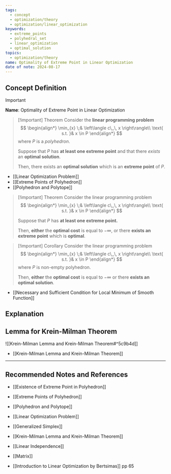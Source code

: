 ```yaml
---
tags:
  - concept
  - optimization/theory
  - optimization/linear_optimization
keywords:
  - extreme_points
  - polyhedral_set
  - linear_optimization
  - optimal_solution
topics:
  - optimization/theory
name: Optimality of Extreme Point in Linear Optimization
date of note: 2024-08-17
---
```


## Concept Definition

>[!important]
>**Name**: Optimality of Extreme Point in Linear Optimization

>[!important] Theorem
>Consider the **linear programming problem**
>$$
>\begin{align*}
> \min_{x} \;& \left\langle  c\,,\, x   \right\rangle\\
> \text{ s.t. }& x \in P
>\end{align*}
>$$
>where $P$ is a *polyhedron*.
>
 >Suppose that $P$ has **at least one extreme point** and that there *exists* an **optimal solution**. 
 >
 >Then, there exists an **optimal solution** which is an **extreme point** of $P$.

- [[Linear Optimization Problem]]
- [[Extreme Points of Polyhedron]]
- [[Polyhedron and Polytope]]

>[!important] Theorem
>Consider the linear programming problem 
>$$
>\begin{align*}
> \min_{x} \;& \left\langle  c\,,\, x   \right\rangle\\
> \text{ s.t. }& x \in P
>\end{align*}
>$$ 
>
>Suppose that $P$ has **at least one extreme point.** 
>
>Then, **either** the **optimal cost** is equal to $-\infty$, or there **exists an extreme point** which is **optimal**.


>[!important] Corollary
>Consider the linear programming problem
>$$
>\begin{align*}
> \min_{x} \;& \left\langle  c\,,\, x   \right\rangle\\
> \text{ s.t. }& x \in P
>\end{align*}
>$$ 
 >where $P$ is non-empty polyhedron.
 >
 >Then, **either** the **optimal cost** is equal to $-\infty$ or there **exists an optimal solution**.

- [[Necessary and Sufficient Condition for Local Minimum of Smooth Function]]


## Explanation


## Lemma for Krein-Milman Theorem

![[Krein-Milman Lemma and Krein-Milman Theorem#^5c9b4d]]

- [[Krein-Milman Lemma and Krein-Milman Theorem]]


-----------
##  Recommended Notes and References


- [[Existence of Extreme Point in Polyhedron]]
- [[Extreme Points of Polyhedron]]
- [[Polyhedron and Polytope]]
- [[Linear Optimization Problem]]
- [[Generalized Simplex]]

- [[Krein-Milman Lemma and Krein-Milman Theorem]]


- [[Linear Independence]]
- [[Matrix]]

- [[Introduction to Linear Optimization by Bertsimas]] pp 65